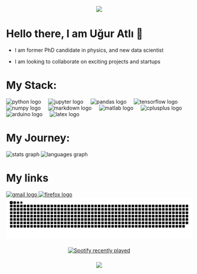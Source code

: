 <div align="center">
  <img src="https://github.com/uguratli/uguratli/blob/main/bh.gif" style="width:auto;height:auto;max-width:100%;" />
</div>

###

<h1 align="left">Hello there, I am Uğur Atlı 👋</h1>

-  I am former PhD candidate in physics, and new data scientist

-  I am looking to collaborate on exciting projects and startups

###
<h1 align="left">My Stack:</h1>

<div align="left">
  <img src="https://cdn.jsdelivr.net/gh/devicons/devicon/icons/python/python-original.svg" height="40" alt="python logo"  />
  <img width="12" />
  <img src="https://cdn.jsdelivr.net/gh/devicons/devicon/icons/jupyter/jupyter-original.svg" height="40" alt="jupyter logo"  />
  <img width="12" />
  <img src="https://cdn.jsdelivr.net/gh/devicons/devicon/icons/pandas/pandas-original.svg" height="40" alt="pandas logo"  />
  <img width="12" />
  <img src="https://cdn.simpleicons.org/tensorflow/FF6F00" height="40" alt="tensorflow logo"  />
  <img width="12" />
  <img src="https://cdn.jsdelivr.net/gh/devicons/devicon/icons/numpy/numpy-original.svg" height="40" alt="numpy logo"  />
  <img width="12" />
  <img src="https://cdn.jsdelivr.net/gh/devicons/devicon/icons/markdown/markdown-original.svg" height="40" alt="markdown logo"  />
  <img width="12" />
  <img src="https://cdn.jsdelivr.net/gh/devicons/devicon/icons/matlab/matlab-original.svg" height="40" alt="matlab logo"  />
  <img width="12" />
  <img src="https://cdn.jsdelivr.net/gh/devicons/devicon/icons/cplusplus/cplusplus-original.svg" height="40" alt="cplusplus logo"  />
  <img width="12" />
  <img src="https://cdn.jsdelivr.net/gh/devicons/devicon/icons/arduino/arduino-original.svg" height="40" alt="arduino logo"  />
  <img width="12" />
  <img src="https://cdn.jsdelivr.net/gh/devicons/devicon/icons/latex/latex-original.svg" height="40" alt="latex logo"  />
</div>

###
<h1 align="left">My Journey:</h1>

<div align="left">
  <img src="https://github-readme-stats.vercel.app/api?username=uguratli&hide_title=false&hide_rank=true&show_icons=true&include_all_commits=true&count_private=true&disable_animations=false&theme=dark&locale=en&hide_border=true&order=1" height="150" alt="stats graph"  />
  <img src="https://github-readme-stats.vercel.app/api/top-langs?username=uguratli&locale=en&hide_title=false&layout=compact&card_width=320&langs_count=5&theme=dark&hide_border=true&order=2" height="150" alt="languages graph"  />
</div>

###

<div align="left">
    <h1 align="left">My links</h1>

  <a href="mailto:uguratli.contact@gmail.com" target="_blank">
    <img src="https://raw.githubusercontent.com/maurodesouza/profile-readme-generator/master/src/assets/icons/social/gmail/default.svg" width="52" height="40" alt="gmail logo"  />
  </a>

<a href="uguratli.github.io" target="_blank">
    <img src="https://cdn.jsdelivr.net/gh/devicons/devicon/icons/firefox/firefox-original.svg" height="40" alt="firefox logo"  width="52" height="40" alt="gmail logo"  />
  </a>
</div>


<img src="https://raw.githubusercontent.com/uguratli/uguratli/output/snake.svg" alt="Snake animation" />

###


###

<div align="center">
  <a href="https://open.spotify.com/user/atliugu">
    <img src="https://spotify-recently-played-readme.vercel.app/api?user=atliugu&count=5" alt="Spotify recently played"  />
  </a>
</div>

###

<div align="center">
  <img src="https://profile-counter.glitch.me/uguratli/count.svg?"  />
</div>

###


